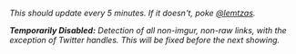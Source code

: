 *This should update every 5 minutes. If it doesn't, poke [@lemtzas](http://twitter.com/lemtzas).*

***Temporarily Disabled:** Detection of all non-imgur, non-raw links, with the exception of Twitter handles. This will be fixed before the next showing.*